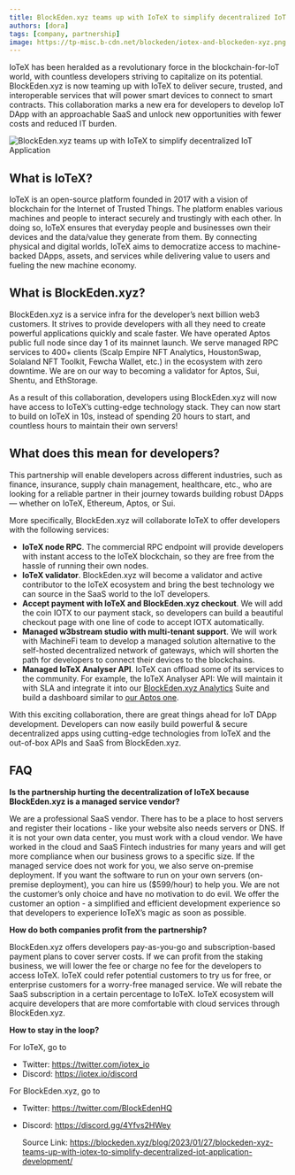 ```yaml
---
title: BlockEden.xyz teams up with IoTeX to simplify decentralized IoT DApp development
authors: [dora]
tags: [company, partnership]
image: https://tp-misc.b-cdn.net/blockeden/iotex-and-blockeden-xyz.png
---
```




IoTeX has been heralded as a revolutionary force in the blockchain-for-IoT world, with countless developers striving to capitalize on its potential. BlockEden.xyz is now teaming up with IoTeX to deliver secure, trusted, and interoperable services that will power smart devices to connect to smart contracts. This collaboration marks a new era for developers to develop IoT DApp with an approachable SaaS and unlock new opportunities with fewer costs and reduced IT burden. 

![BlockEden.xyz teams up with IoTeX to simplify decentralized IoT Application](https://tp-misc.b-cdn.net/blockeden/iotex-and-blockeden-xyz.png "BlockEden.xyz teams up with IoTeX to simplify decentralized IoT Application")

## What is IoTeX?

IoTeX is an open-source platform founded in 2017 with a vision of blockchain for the Internet of Trusted Things. The platform enables various machines and people to interact securely and trustingly with each other. In doing so, IoTeX ensures that everyday people and businesses own their devices and the data/value they generate from them. By connecting physical and digital worlds, IoTeX aims to democratize access to machine-backed DApps, assets, and services while delivering value to users and fueling the new machine economy. 

## What is BlockEden.xyz?

BlockEden.xyz is a service infra for the developer’s next billion web3 customers. It strives to provide developers with all they need to create powerful applications quickly and scale faster. We have operated Aptos public full node since day 1 of its mainnet launch. We serve managed RPC services to 400+ clients (Scalp Empire NFT Analytics, HoustonSwap, Solaland NFT Toolkit, Fewcha Wallet, etc.) in the ecosystem with zero downtime. We are on our way to becoming a validator for Aptos, Sui, Shentu, and EthStorage.

As a result of this collaboration, developers using BlockEden.xyz will now have access to IoTeX’s cutting-edge technology stack. They can now start to build on IoTeX in 10s, instead of spending 20 hours to start, and countless hours to maintain their own servers!

## What does this mean for developers?

This partnership will enable developers across different industries, such as finance, insurance, supply chain management, healthcare, etc., who are looking for a reliable partner in their journey towards building robust DApps — whether on IoTeX, Ethereum, Aptos, or Sui. 

More specifically, BlockEden.xyz will collaborate IoTeX to offer developers with the following services:

* **IoTeX node RPC**. The commercial RPC endpoint will provide developers with instant access to the IoTeX blockchain, so they are free from the hassle of running their own nodes.
* **IoTeX validator**. BlockEden.xyz will become a validator and active contributor to the IoTeX ecosystem and bring the best technology we can source in the SaaS world to the IoT developers.
* **Accept payment with IoTeX and BlockEden.xyz checkout**. We will add the coin IOTX to our payment stack, so developers can build a beautiful checkout page with one line of code to accept IOTX automatically.
* **Managed w3bstream studio with multi-tenant support**. We will work with MachineFi team to develop a managed solution alternative to the self-hosted decentralized network of gateways, which will shorten the path for developers to connect their devices to the blockchains.
* **Managed IoTeX Analyser API**. IoTeX can offload some of its services to the community. For example, the IoTeX Analyser API: We will maintain it with SLA and integrate it into our [BlockEden.xyz Analytics](https://blockeden.xyz/analytics) Suite and build a dashboard similar to [our Aptos one](https://blockeden.xyz/analytics/dashboard/3-aptos-blockchain-data-analytics).

With this exciting collaboration, there are great things ahead for IoT DApp development. Developers can now easily build powerful & secure decentralized apps using cutting-edge technologies from IoTeX and the out-of-box APIs and SaaS from BlockEden.xyz.

## FAQ

**Is the partnership hurting the decentralization of IoTeX because BlockEden.xyz is a managed service vendor?**

We are a professional SaaS vendor. There has to be a place to host servers and register their locations - like your website also needs servers or DNS. If it is not your own data center, you must work with a cloud vendor. We have worked in the cloud and SaaS Fintech industries for many years and will get more compliance when our business grows to a specific size. If the managed service does not work for you, we also serve on-premise deployment. If you want the software to run on your own servers (on-premise deployment), you can hire us ($599/hour) to help you. We are not the customer’s only choice and have no motivation to do evil. We offer the customer an option - a simplified and efficient development experience so that developers to experience IoTeX’s magic as soon as possible. 

**How do both companies profit from the partnership?**

BlockEden.xyz offers developers pay-as-you-go and subscription-based payment plans to cover server costs. If we can profit from the staking business, we will lower the fee or charge no fee for the developers to access IoTeX. IoTeX could refer potential customers to try us for free, or enterprise customers for a worry-free managed service. We will rebate the SaaS subscription in a certain percentage to IoTeX. IoTeX ecosystem will acquire developers that are more comfortable with cloud services through BlockEden.xyz.

**How to stay in the loop?**

For IoTeX, go to

* Twitter: https://twitter.com/iotex_io
* Discord: https://iotex.io/discord

For BlockEden.xyz, go to

* Twitter: https://twitter.com/BlockEdenHQ

* Discord: https://discord.gg/4Yfvs2HWey

  

  Source Link: https://blockeden.xyz/blog/2023/01/27/blockeden-xyz-teams-up-with-iotex-to-simplify-decentralized-iot-application-development/

